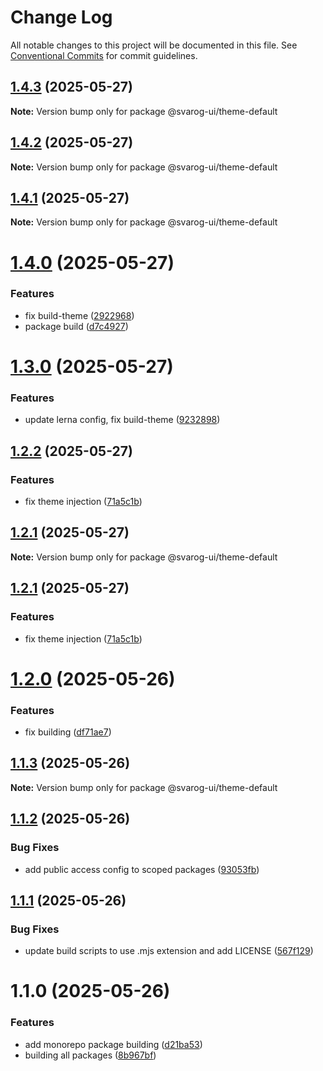 # Change Log

All notable changes to this project will be documented in this file.
See [Conventional Commits](https://conventionalcommits.org) for commit guidelines.

## [1.4.3](https://github.com/baaaaaaaaasowenyaaaaaaamamabeatsebaaah/svarog/compare/@svarog-ui/theme-default@1.4.2...@svarog-ui/theme-default@1.4.3) (2025-05-27)

**Note:** Version bump only for package @svarog-ui/theme-default

## [1.4.2](https://github.com/baaaaaaaaasowenyaaaaaaamamabeatsebaaah/svarog/compare/@svarog-ui/theme-default@1.4.1...@svarog-ui/theme-default@1.4.2) (2025-05-27)

**Note:** Version bump only for package @svarog-ui/theme-default

## [1.4.1](https://github.com/baaaaaaaaasowenyaaaaaaamamabeatsebaaah/svarog/compare/@svarog-ui/theme-default@1.4.0...@svarog-ui/theme-default@1.4.1) (2025-05-27)

**Note:** Version bump only for package @svarog-ui/theme-default

# [1.4.0](https://github.com/baaaaaaaaasowenyaaaaaaamamabeatsebaaah/svarog/compare/@svarog-ui/theme-default@1.3.0...@svarog-ui/theme-default@1.4.0) (2025-05-27)

### Features

- fix build-theme ([2922968](https://github.com/baaaaaaaaasowenyaaaaaaamamabeatsebaaah/svarog/commit/292296897024527645ee314761114553f5a95539))
- package build ([d7c4927](https://github.com/baaaaaaaaasowenyaaaaaaamamabeatsebaaah/svarog/commit/d7c49273c29471ca7dc54b2e7084b0f79740b5b0))

# [1.3.0](https://github.com/baaaaaaaaasowenyaaaaaaamamabeatsebaaah/svarog/compare/@svarog-ui/theme-default@1.2.2...@svarog-ui/theme-default@1.3.0) (2025-05-27)

### Features

- update lerna config, fix build-theme ([9232898](https://github.com/baaaaaaaaasowenyaaaaaaamamabeatsebaaah/svarog/commit/9232898988069e7246cec2757068fc8952b1d3a4))

## [1.2.2](https://github.com/baaaaaaaaasowenyaaaaaaamamabeatsebaaah/svarog/compare/@svarog-ui/theme-default@1.2.0...@svarog-ui/theme-default@1.2.2) (2025-05-27)

### Features

- fix theme injection ([71a5c1b](https://github.com/baaaaaaaaasowenyaaaaaaamamabeatsebaaah/svarog/commit/71a5c1beef79a201583a0d08e9872d5bc900eea2))

## [1.2.1](https://github.com/baaaaaaaaasowenyaaaaaaamamabeatsebaaah/svarog/compare/@svarog-ui/theme-default@1.2.1...@svarog-ui/theme-default@1.2.1) (2025-05-27)

**Note:** Version bump only for package @svarog-ui/theme-default

## [1.2.1](https://github.com/baaaaaaaaasowenyaaaaaaamamabeatsebaaah/svarog/compare/@svarog-ui/theme-default@1.2.0...@svarog-ui/theme-default@1.2.1) (2025-05-27)

### Features

- fix theme injection ([71a5c1b](https://github.com/baaaaaaaaasowenyaaaaaaamamabeatsebaaah/svarog/commit/71a5c1beef79a201583a0d08e9872d5bc900eea2))

# [1.2.0](https://github.com/baaaaaaaaasowenyaaaaaaamamabeatsebaaah/svarog/compare/@svarog-ui/theme-default@1.1.3...@svarog-ui/theme-default@1.2.0) (2025-05-26)

### Features

- fix building ([df71ae7](https://github.com/baaaaaaaaasowenyaaaaaaamamabeatsebaaah/svarog/commit/df71ae79af43b7f08730cb63d0fc5d0d83fa69cd))

## [1.1.3](https://github.com/baaaaaaaaasowenyaaaaaaamamabeatsebaaah/svarog/compare/@svarog-ui/theme-default@1.1.2...@svarog-ui/theme-default@1.1.3) (2025-05-26)

**Note:** Version bump only for package @svarog-ui/theme-default

## [1.1.2](https://github.com/baaaaaaaaasowenyaaaaaaamamabeatsebaaah/svarog/compare/@svarog-ui/theme-default@1.1.1...@svarog-ui/theme-default@1.1.2) (2025-05-26)

### Bug Fixes

- add public access config to scoped packages ([93053fb](https://github.com/baaaaaaaaasowenyaaaaaaamamabeatsebaaah/svarog/commit/93053fb8f7ab6f97728609c5551e2f2cf84dbc6c))

## [1.1.1](https://github.com/baaaaaaaaasowenyaaaaaaamamabeatsebaaah/svarog/compare/@svarog-ui/theme-default@1.1.0...@svarog-ui/theme-default@1.1.1) (2025-05-26)

### Bug Fixes

- update build scripts to use .mjs extension and add LICENSE ([567f129](https://github.com/baaaaaaaaasowenyaaaaaaamamabeatsebaaah/svarog/commit/567f129c9f2c8f722ec578d0a76d8736531368d3))

# 1.1.0 (2025-05-26)

### Features

- add monorepo package building ([d21ba53](https://github.com/baaaaaaaaasowenyaaaaaaamamabeatsebaaah/svarog/commit/d21ba53e2f6b82eed3c048658966cf3b3033fb10))
- building all packages ([8b967bf](https://github.com/baaaaaaaaasowenyaaaaaaamamabeatsebaaah/svarog/commit/8b967bf4c958b6784baef6f40edd22654123dc87))
